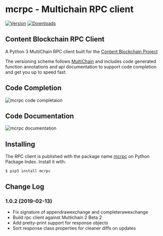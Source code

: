 # mcrpc - Multichain RPC client

[![Version](https://img.shields.io/pypi/v/mcrpc.svg)](https://pypi.python.org/pypi/mcrpc/)
[![Downloads](https://pepy.tech/badge/mcrpc)](https://pepy.tech/project/mcrpc)


## Content Blockchain RPC Client

A Python 3 MultiChain RPC client built for the 
[Content Blockchain Project](https://content-blockchain.org/)

The versioning scheme follows [MultiChain](https://www.multichain.com/download-community/)
and includes code generated function annotations and api documentation to support code 
completion and get you up to speed fast.


## Code Completion

![mcrpc code completaion](https://raw.githubusercontent.com/coblo/mcrpc/master/images/mcrpc_cc.png)


## Code Documentation

![mcrpc documentation](https://raw.githubusercontent.com/coblo/mcrpc/master/images/mcrpc_doc.png)


## Installing

The RPC client is published with the package name [mcrpc](https://pypi.python.org/pypi/mcrpc) 
on Python Package Index. Install it with:

```console
$ pip3 install mcrpc
```

## Change Log

### 1.0.2 (2019-02-13)
- Fix signature of appendrawexchange and completerawexchange
- Build rpc client against Multichain 2 Beta 2
- Add pretty-print support for response objects
- Sort response class properties for cleaner diffs on updates
